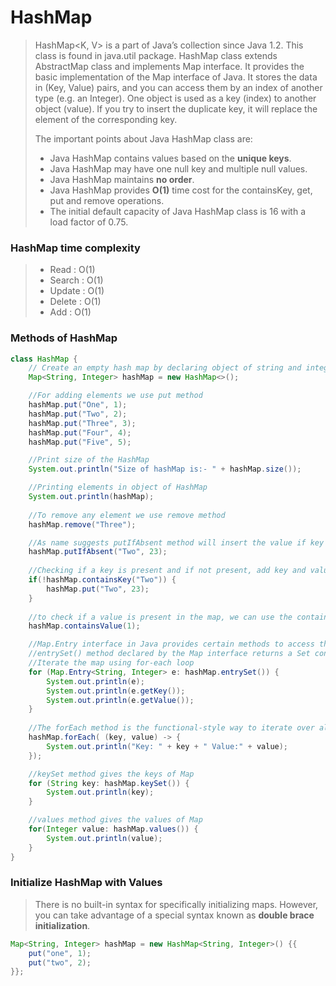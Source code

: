 # HashMap
>HashMap<K, V> is a part of Java’s collection since Java 1.2. This class is found in java.util package. HashMap class extends AbstractMap class and implements Map interface. 
>It provides the basic implementation of the Map interface of Java. It stores the data in (Key, Value) pairs, and you can access them by an index of another type (e.g. an Integer). One object is used as a key (index) to another object (value). 
>If you try to insert the duplicate key, it will replace the element of the corresponding key.
>
>The important points about Java HashMap class are: 
>
>* Java HashMap contains values based on the **unique keys**.
>* Java HashMap may have one null key and multiple null values.
>* Java HashMap maintains **no order**.
>* Java HashMap provides **O(1)** time cost for the containsKey, get, put and remove operations.
>* The initial default capacity of Java HashMap class is 16 with a load factor of 0.75.

### HashMap time complexity    
>* Read   : O(1)
>* Search : O(1)
>* Update : O(1)
>* Delete : O(1)
>* Add    : O(1)

### Methods of HashMap
```java
class HashMap {
    // Create an empty hash map by declaring object of string and integer type
    Map<String, Integer> hashMap = new HashMap<>();

    //For adding elements we use put method
    hashMap.put("One", 1);
    hashMap.put("Two", 2);
    hashMap.put("Three", 3);
    hashMap.put("Four", 4);
    hashMap.put("Five", 5);

    //Print size of the HashMap
    System.out.println("Size of hashMap is:- " + hashMap.size());

    //Printing elements in object of HashMap
    System.out.println(hashMap);
  
    //To remove any element we use remove method
    hashMap.remove("Three");

    //As name suggests putIfAbsent method will insert the value if key "Two" is not present
    hashMap.putIfAbsent("Two", 23);
    
    //Checking if a key is present and if not present, add key and value.
    if(!hashMap.containsKey("Two")) {
        hashMap.put("Two", 23);
    }
  
    //to check if a value is present in the map, we can use the containsValue() method
    hashMap.containsValue(1);

    //Map.Entry interface in Java provides certain methods to access the entry in the Map.
    //entrySet() method declared by the Map interface returns a Set containing the map entries.
    //Iterate the map using for-each loop
    for (Map.Entry<String, Integer> e: hashMap.entrySet()) {
        System.out.println(e);
        System.out.println(e.getKey());
        System.out.println(e.getValue());
    }
  
    //The forEach method is the functional-style way to iterate over all elements in the map:
    hashMap.forEach( (key, value) -> {
        System.out.println("Key: " + key + " Value:" + value);
    });

    //keySet method gives the keys of Map
    for (String key: hashMap.keySet()) {
        System.out.println(key);
    }

    //values method gives the values of Map
    for(Integer value: hashMap.values()) {
        System.out.println(value);
    }
}
```

### Initialize HashMap with Values
>There is no built-in syntax for specifically initializing maps. However, you can take advantage of a special syntax known as **double brace initialization**. 
```java
Map<String, Integer> hashMap = new HashMap<String, Integer>() {{
    put("one", 1); 
    put("two", 2);
}};
```

